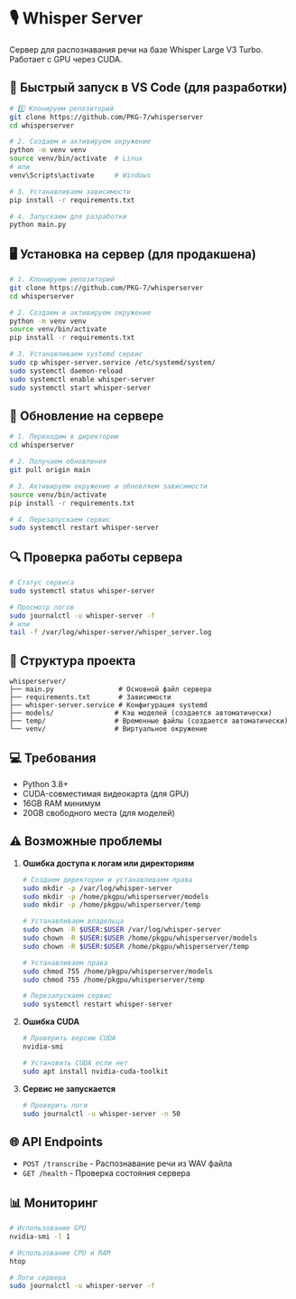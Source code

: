 # 🎙️ Whisper Server

Сервер для распознавания речи на базе Whisper Large V3 Turbo. Работает с GPU через CUDA.

## 🚀 Быстрый запуск в VS Code (для разработки)

```bash
# 1️⃣ Клонируем репозиторий
git clone https://github.com/PKG-7/whisperserver
cd whisperserver

# 2. Создаем и активируем окружение
python -m venv venv
source venv/bin/activate  # Linux
# или
venv\Scripts\activate     # Windows

# 3. Устанавливаем зависимости
pip install -r requirements.txt

# 4. Запускаем для разработки
python main.py
```

## 🖥️ Установка на сервер (для продакшена)

```bash
# 1. Клонируем репозиторий
git clone https://github.com/PKG-7/whisperserver
cd whisperserver

# 2. Создаем и активируем окружение
python -m venv venv
source venv/bin/activate
pip install -r requirements.txt

# 3. Устанавливаем systemd сервис
sudo cp whisper-server.service /etc/systemd/system/
sudo systemctl daemon-reload
sudo systemctl enable whisper-server
sudo systemctl start whisper-server
```

## 🔄 Обновление на сервере

```bash
# 1. Переходим в директорию
cd whisperserver

# 2. Получаем обновления
git pull origin main

# 3. Активируем окружение и обновляем зависимости
source venv/bin/activate
pip install -r requirements.txt

# 4. Перезапускаем сервис
sudo systemctl restart whisper-server
```

## 🔍 Проверка работы сервера

```bash
# Статус сервиса
sudo systemctl status whisper-server

# Просмотр логов
sudo journalctl -u whisper-server -f
# или
tail -f /var/log/whisper-server/whisper_server.log
```

## 📁 Структура проекта

```
whisperserver/
├── main.py                # Основной файл сервера
├── requirements.txt       # Зависимости
├── whisper-server.service # Конфигурация systemd
├── models/               # Кэш моделей (создается автоматически)
├── temp/                 # Временные файлы (создается автоматически)
└── venv/                 # Виртуальное окружение
```

## 💻 Требования

-   Python 3.8+
-   CUDA-совместимая видеокарта (для GPU)
-   16GB RAM минимум
-   20GB свободного места (для моделей)

## ⚠️ Возможные проблемы

1. **Ошибка доступа к логам или директориям**

    ```bash
    # Создаем директории и устанавливаем права
    sudo mkdir -p /var/log/whisper-server
    sudo mkdir -p /home/pkgpu/whisperserver/models
    sudo mkdir -p /home/pkgpu/whisperserver/temp

    # Устанавливаем владельца
    sudo chown -R $USER:$USER /var/log/whisper-server
    sudo chown -R $USER:$USER /home/pkgpu/whisperserver/models
    sudo chown -R $USER:$USER /home/pkgpu/whisperserver/temp

    # Устанавливаем права
    sudo chmod 755 /home/pkgpu/whisperserver/models
    sudo chmod 755 /home/pkgpu/whisperserver/temp

    # Перезапускаем сервис
    sudo systemctl restart whisper-server
    ```

2. **Ошибка CUDA**

    ```bash
    # Проверить версию CUDA
    nvidia-smi

    # Установить CUDA если нет
    sudo apt install nvidia-cuda-toolkit
    ```

3. **Сервис не запускается**
    ```bash
    # Проверить логи
    sudo journalctl -u whisper-server -n 50
    ```

## 🌐 API Endpoints

-   `POST /transcribe` - Распознавание речи из WAV файла
-   `GET /health` - Проверка состояния сервера

## 📊 Мониторинг

```bash
# Использование GPU
nvidia-smi -l 1

# Использование CPU и RAM
htop

# Логи сервера
sudo journalctl -u whisper-server -f
```
